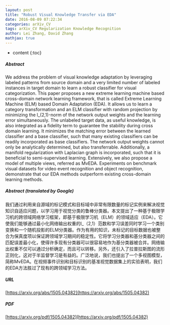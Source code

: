 ```yaml
---
layout: post
title: "Robust Visual Knowledge Transfer via EDA"
date: 2016-08-09 07:22:34
categories: arXiv_CV
tags: arXiv_CV Regularization Knowledge Recognition
author: Lei Zhang, David Zhang
mathjax: true
---
```


* content
{:toc}

##### Abstract
We address the problem of visual knowledge adaptation by leveraging labeled patterns from source domain and a very limited number of labeled instances in target domain to learn a robust classifier for visual categorization. This paper proposes a new extreme learning machine based cross-domain network learning framework, that is called Extreme Learning Machine (ELM) based Domain Adaptation (EDA). It allows us to learn a category transformation and an ELM classifier with random projection by minimizing the l_(2,1)-norm of the network output weights and the learning error simultaneously. The unlabeled target data, as useful knowledge, is also integrated as a fidelity term to guarantee the stability during cross domain learning. It minimizes the matching error between the learned classifier and a base classifier, such that many existing classifiers can be readily incorporated as base classifiers. The network output weights cannot only be analytically determined, but also transferrable. Additionally, a manifold regularization with Laplacian graph is incorporated, such that it is beneficial to semi-supervised learning. Extensively, we also propose a model of multiple views, referred as MvEDA. Experiments on benchmark visual datasets for video event recognition and object recognition, demonstrate that our EDA methods outperform existing cross-domain learning methods.

##### Abstract (translated by Google)
我们通过利用来自源域的标记模式和目标域中非常有限数量的标记实例来解决视觉知识自适应问题，以学习用于视觉分类的鲁棒分类器。本文提出了一种基于极限学习机的跨领域网络学习框架，即基于极限学习机（ELM）的领域适应（EDA）。它使我们能够通过最小化网络输出权重的l_（2,1）范数和学习误差同时学习一个类别变换和一个随机投影的ELM分类器。作为有用的知识，未标记的目标数据也被整合为保真度项以保证跨领域学习期间的稳定性。它将学习分类器和基分类器之间的匹配误差最小化，使得许多现有分类器可以很容易地作为基分类器被合并。网络输出权重不仅可以通过分析确定，而且可以转移。另外，还引入了拉普拉斯图的流形正则化，这对于半监督学习是有益的。广泛地说，我们也提出了一个多视图模型，简称MvEDA。在视频事件识别和目标识别的基准视觉数据集上的实验表明，我们的EDA方法胜过了现有的跨领域学习方法。

##### URL
[https://arxiv.org/abs/1505.04382](https://arxiv.org/abs/1505.04382)

##### PDF
[https://arxiv.org/pdf/1505.04382](https://arxiv.org/pdf/1505.04382)

